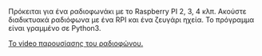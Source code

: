 Πρόκειται για ένα ραδιοφωνάκι με το Raspberry PI 2, 3, 4 κλπ. Ακούστε διαδικτυακά ραδιόφωνα με ένα RPI και ένα ζευγάρι ηχεία. Το πρόγραμμα είναι γραμμένο σε Python3.

<a href="https://youtu.be/p1Eqqzyk9fM" target="_blank">Το video παρουσίασης του ραδιοφώνου.</a>
